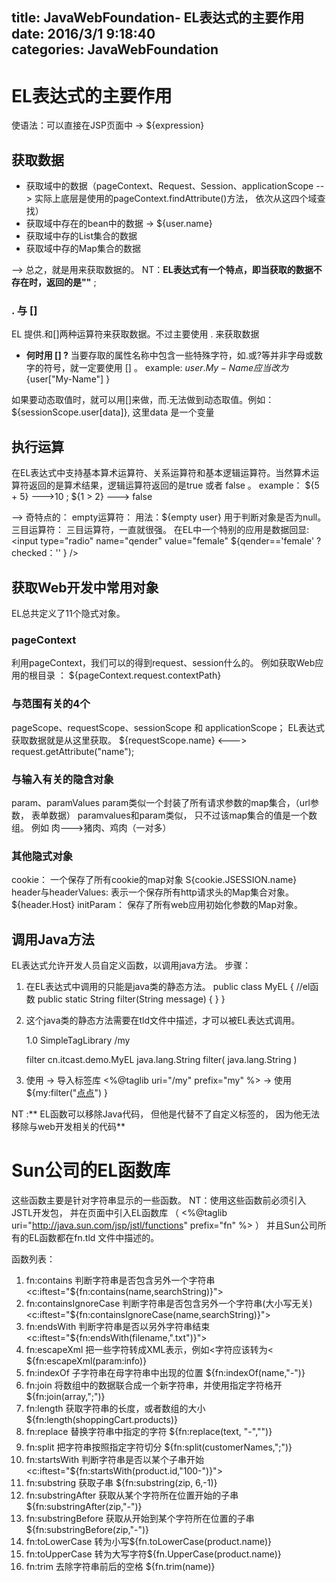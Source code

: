 title: JavaWebFoundation- EL表达式的主要作用
date: 2016/3/1 9:18:40               
categories: JavaWebFoundation
---

# EL表达式的主要作用   #

使语法：可以直接在JSP页面中 ->  ${expression}

## 获取数据 ##

* 获取域中的数据（pageContext、Request、Session、applicationScope --> 实际上底层是使用的pageContext.findAttribute()方法， 依次从这四个域查找）
* 获取域中存在的bean中的数据  -> ${user.name}
* 获取域中存的List集合的数据
* 获取域中存的Map集合的数据

--> 总之，就是用来获取数据的。 
NT：**EL表达式有一个特点，即当获取的数据不存在时，返回的是""** ;

###  . 与 [] ###
EL 提供.和[]两种运算符来获取数据。不过主要使用 . 来获取数据
 
* **何时用 [] ?**
当要存取的属性名称中包含一些特殊字符，如.或?等并非字母或数字的符号，就一定要使用 [] 。
example:		${user.My-Name}应当改为${user["My-Name"] }

如果要动态取值时，就可以用[]来做，而.无法做到动态取值。例如： ${sessionScope.user[data]}, 这里data 是一个变量

## 执行运算 ##
在EL表达式中支持基本算术运算符、关系运算符和基本逻辑运算符。当然算术运算符返回的是算术结果，逻辑运算符返回的是true 或者 false 。
example： ${5 + 5} --->10 ; ${1 > 2} ---> false

--> 奇特点的：
empty运算符： 
用法：${empty user} 用于判断对象是否为null。
三目运算符：
三目运算符，一直就很强。 在EL中一个特别的应用是数据回显: 	<input type="radio" name="qender" value="female" ${qender=='female' ? checked：'' } />

## 获取Web开发中常用对象 ##
EL总共定义了11个隐式对象。

### pageContext ###
利用pageContext，我们可以的得到request、session什么的。 例如获取Web应用的根目录 ： ${pageContext.request.contextPath}

### 与范围有关的4个 ###
pageScope、requestScope、sessionScope 和 applicationScope；
EL表达式获取数据就是从这里获取。  ${requestScope.name} <---> request.getAttribute("name");

### 与输入有关的隐含对象 ###
param、paramValues
param类似一个封装了所有请求参数的map集合，（url参数， 表单数据）
paramvalues和param类似， 只不过该map集合的值是一个数组。 例如  肉--->猪肉、鸡肉（一对多）

### 其他隐式对象 ###
cookie： 一个保存了所有cookie的map对象  S{cookie.JSESSION.name}
header与headerValues: 表示一个保存所有http请求头的Map集合对象。 ${header.Host}
initParam： 保存了所有web应用初始化参数的Map对象。

## 调用Java方法 ##
EL表达式允许开发人员自定义函数，以调用java方法。
步骤：
1. 在EL表达式中调用的只能是java类的静态方法。 
	public class MyEL {
	//el函数
	public static String filter(String message) {
	}
	}

2. 这个java类的静态方法需要在tld文件中描述，才可以被EL表达式调用。
	<taglib xmlns="http://java.sun.com/xml/ns/j2ee"
    xmlns:xsi="http://www.w3.org/2001/XMLSchema-instance"
    xsi:schemaLocation="http://java.sun.com/xml/ns/j2ee http://java.sun.com/xml/ns/j2ee/web-jsptaglibrary_2_0.xsd"
    version="2.0">
	
	<tlib-version>1.0</tlib-version>
    	<short-name>SimpleTagLibrary</short-name>
    <uri>/my</uri>
    
    <function>
	    <name>filter</name>
		<function-class>cn.itcast.demo.MyEL</function-class>
		<function-signature>java.lang.String filter( java.lang.String )</function-signature>
    </function>

	</taglib>
3. 使用
	-> 导入标签库    <%@taglib uri="/my" prefix="my" %>
	-> 使用 			${my:filter("<a href=''>点点</a>") }

NT :** EL函数可以移除Java代码， 但他是代替不了自定义标签的， 因为他无法移除与web开发相关的代码**

# Sun公司的EL函数库  #

这些函数主要是针对字符串显示的一些函数。
NT：使用这些函数前必须引入JSTL开发包， 并在页面中引入EL函数库 （ <%@taglib uri="http://java.sun.com/jsp/jstl/functions" prefix="fn" %> ） 
并且Sun公司所有的EL函数都在fn.tld 文件中描述的。

函数列表：

1.  fn:contains 判断字符串是否包含另外一个字符串 <c:iftest="${fn:contains(name,searchString)}">   
2.  fn:containsIgnoreCase 判断字符串是否包含另外一个字符串(大小写无关) 
    <c:iftest="${fn:containsIgnoreCase(name,searchString)}">   
3.  fn:endsWith 判断字符串是否以另外字符串结束 <c:iftest="${fn:endsWith(filename,".txt")}">   
4.  fn:escapeXml 把一些字符转成XML表示，例如<字符应该转为&lt;    ${fn:escapeXml(param:info)}   
5.  fn:indexOf 子字符串在母字符串中出现的位置 ${fn:indexOf(name,"-")}   
6.  fn:join 将数组中的数据联合成一个新字符串，并使用指定字符格开 ${fn:join(array,";")}   
7.  fn:length 获取字符串的长度，或者数组的大小 ${fn:length(shoppingCart.products)}   
8.  fn:replace 替换字符串中指定的字符 ${fn:replace(text, "-","&#149;")}   
9.  fn:split 把字符串按照指定字符切分 ${fn:split(customerNames,";")}   
10. fn:startsWith 判断字符串是否以某个子串开始 <c:iftest="${fn:startsWith(product.id,"100-")}">   
11. fn:substring 获取子串  ${fn:substring(zip, 6,-1)}   
12. fn:substringAfter 获取从某个字符所在位置开始的子串 ${fn:substringAfter(zip,"-")}   
13. fn:substringBefore 获取从开始到某个字符所在位置的子串 ${fn:substringBefore(zip,"-")}   
14. fn:toLowerCase 转为小写${fn.toLowerCase(product.name)}   
15. fn:toUpperCase 转为大写字符${fn.UpperCase(product.name)}   
16. fn:trim 去除字符串前后的空格 ${fn.trim(name)} 









